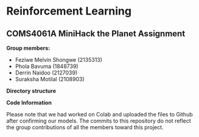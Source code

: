 # Reinforcement Learning
## COMS4061A MiniHack the Planet Assignment

**Group members:**
- Feziwe Melvin Shongwe (2135313)
- Phola Bavuma (1848739)
- Derrin Naidoo (2127039)
- Suraksha Motilal (2108903)

**Directory structure**

**Code Information**

Please note that we had worked on Colab and uploaded the files to Github after confirming our models. The commits to this repository do not reflect the group contributions of all the members toward this project.


